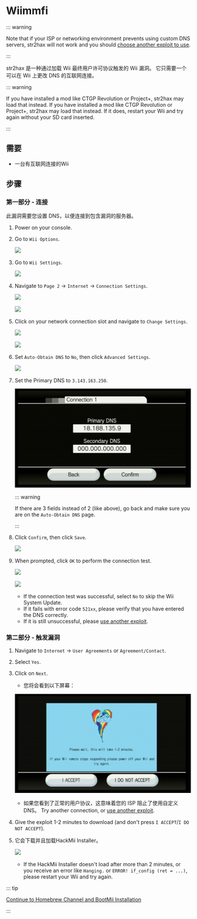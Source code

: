 # Wiimmfi

::: warning

Note that if your ISP or networking environment prevents using custom DNS servers, str2hax will not work and you should [choose another exploit to use](get-started).

:::

str2hax 是一种通过加载 Wii 最终用户许可协议触发的 Wii 漏洞。 它只需要一个可以在 Wii 上更改 DNS 的互联网连接。

::: warning

If you have installed a mod like CTGP Revolution or Project+, str2hax may load that instead. If you have installed a mod like CTGP Revolution or Project+, str2hax may load that instead. If it does, restart your Wii and try again without your SD card inserted.

:::

## 需要

- 一台有互联网连接的Wii

## 步骤

### 第一部分 - 连接

此漏洞需要您设置 DNS，以便连接到包含漏洞的服务器。

1. Power on your console.

2. Go to `Wii Options`.

   ![](/images/riiconnect24/Internet_1.png)

3. Go to `Wii Settings`.

   ![](/images/riiconnect24/Internet_2.png)

4. Navigate to `Page 2` -> `Internet` -> `Connection Settings`.

   ![](/images/riiconnect24/Internet_3.png)

   ![](/images/riiconnect24/Internet_4.png)

5. Click on your network connection slot and navigate to `Change Settings`.

   ![](/images/riiconnect24/Internet_5.png)

   ![](/images/riiconnect24/Internet_6.png)

6. Set `Auto-Obtain DNS` to `No`, then click `Advanced Settings`.

   ![](/images/riiconnect24/Internet_7.png)

7. Set the Primary DNS to `3.143.163.250`.

   ![](/images/exploits/str2hax/dns.png)

   ::: warning

   If there are 3 fields instead of 2 (like above), go back and make sure you are on the `Auto-Obtain DNS` page.

   :::

8. Click `Confirm`, then click `Save`.

   ![](/images/riiconnect24/Internet_10.png)

9. When prompted, click `OK` to perform the connection test.

   ![](/images/riiconnect24/Internet_11.png)

   ![](/images/riiconnect24/Internet_12.png)

   - If the connection test was successful, select `No` to skip the Wii System Update.
   - If it fails with error code `521xx`, please verify that you have entered the DNS correctly.
   - If it is still unsuccessful, please [use another exploit](get-started).

### 第二部分 - 触发漏洞

1. Navigate to `Internet` -> `User Agreements` or `Agreement/Contact`.

2. Select `Yes`.

3. Click on `Next`.

   - 您将会看到以下屏幕：

   ![](/images/exploits/str2hax/EULA.png)

   - 如果您看到了正常的用户协议，这意味着您的 ISP 阻止了使用自定义 DNS。 Try another connection, or [use another exploit](get-started).

4. Give the exploit 1-2 minutes to download (and don't press `I ACCEPT`/`I DO NOT ACCEPT`).

5. 它会下载并且加载HackMii Installer。

   ![](/images/hackmii/scam.png)

   - If the HackMii Installer doesn't load after more than 2 minutes, or you receive an error like `Hanging.` or `ERROR! if_config (ret = ...)`, please restart your Wii and try again.

::: tip

[Continue to Homebrew Channel and BootMii Installation](hbc)

:::
